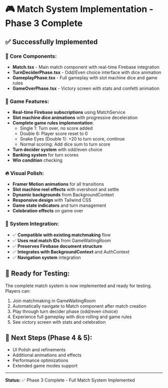 # 🎮 Match System Implementation - Phase 3 Complete

## ✅ Successfully Implemented

### 🎯 **Core Components:**
- **Match.tsx** - Main match component with real-time Firebase integration
- **TurnDeciderPhase.tsx** - Odd/Even choice interface with dice animation
- **GameplayPhase.tsx** - Full gameplay with slot machine dice and game rules
- **GameOverPhase.tsx** - Victory screen with stats and confetti animation

### 🎲 **Game Features:**
- **Real-time Firebase subscriptions** using MatchService
- **Slot machine dice animations** with progressive deceleration
- **Complete game rules implementation**:
  - Single 1: Turn over, no score added
  - Double 6: Player score reset to 0
  - Snake Eyes (Double 1): +20 to turn score, continue
  - Normal scoring: Add dice sum to turn score
- **Turn decider system** with odd/even choice
- **Banking system** for turn scores
- **Win condition** checking

### 🔥 **Visual Polish:**
- **Framer Motion animations** for all transitions
- **Slot machine reel effects** with overshoot and settle
- **Dynamic backgrounds** from BackgroundContext
- **Responsive design** with Tailwind CSS
- **Game state indicators** and turn management
- **Celebration effects** on game over

### 🔗 **System Integration:**
- ✅ **Compatible with existing matchmaking** flow
- ✅ **Uses real match IDs** from GameWaitingRoom
- ✅ **Preserves Firebase document structure**
- ✅ **Integrates with BackgroundContext** and AuthContext
- ✅ **Navigation system** integration

## 🚀 **Ready for Testing:**

The complete match system is now implemented and ready for testing. Players can:
1. Join matchmaking in GameWaitingRoom
2. Automatically navigate to Match component after match creation
3. Play through turn decider phase (odd/even choice)
4. Experience full gameplay with dice rolling and game rules
5. See victory screen with stats and celebration

## 🎯 **Next Steps (Phase 4 & 5):**
- UI Polish and refinements
- Additional animations and effects
- Performance optimizations
- Extended game modes support

---
**Status:** ✅ Phase 3 Complete - Full Match System Implemented
